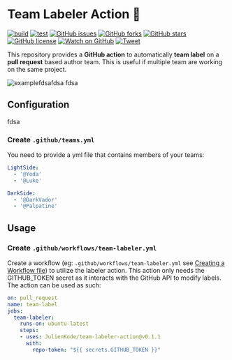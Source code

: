 # Team Labeler Action 👥

[![build](https://github.com/JulienKode/team-labeler-action/workflows/build/badge.svg)](https://github.com/JulienKode/team-labeler-action/actions)
[![test](https://github.com/JulienKode/team-labeler-action/workflows/test/badge.svg)](https://github.com/JulienKode/team-labeler-action/actions)
[![GitHub issues](https://img.shields.io/github/issues/JulienKode/team-labeler-action?style=flat-square)](https://github.com/JulienKode/team-labeler-action/issues)
[![GitHub forks](https://img.shields.io/github/forks/JulienKode/team-labeler-action?style=flat-square)](https://github.com/JulienKode/team-labeler-action/network)
[![GitHub stars](https://img.shields.io/github/stars/JulienKode/team-labeler-action?style=flat-square)](https://github.com/JulienKode/team-labeler-action/stargazers)
[![GitHub license](https://img.shields.io/github/license/JulienKode/team-labeler-action?style=flat-square)](https://github.com/JulienKode/team-labeler-action/blob/master/LICENSE)
[![Watch on GitHub](https://img.shields.io/github/watchers/JulienKode/team-labeler-action.svg?style=social)](https://github.com/JulienKode/team-labeler-action/watchers)
[![Tweet](https://img.shields.io/twitter/url/https/github.com/JulienKode/team-labeler-action.svg?style=social)](https://twitter.com/intent/tweet?text=Checkout%20this%20library%20https%3A%2F%2Fgithub.com%2FJulienKode%2Fteam-labeler-action)

This repository provides a **GitHub action** to automatically **team label** on a **pull request** based author team.
This is useful if multiple team are working on the same project.

![example](./assets/example.png)fdsafdsa
fdsa
## Configuration
fdsa
### Create `.github/teams.yml`

You need to provide a yml file that contains members of your teams:

```yaml
LightSide:
  - '@Yoda'
  - '@Luke'

DarkSide:
  - '@DarkVador'
  - '@Palpatine'
```

## Usage

### Create `.github/workflows/team-labeler.yml`

Create a workflow (eg: `.github/workflows/team-labeler.yml` see [Creating a Workflow file](https://help.github.com/en/articles/configuring-a-workflow#creating-a-workflow-file)) to utilize the labeler action.
This action only needs the GITHUB_TOKEN secret as it interacts with the GitHub API to modify labels. The action can be used as such:

```yaml
on: pull_request
name: team-label
jobs:
  team-labeler:
    runs-on: ubuntu-latest
    steps:
    - uses: JulienKode/team-labeler-action@v0.1.1
      with:
        repo-token: "${{ secrets.GITHUB_TOKEN }}"
```
